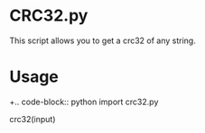 CRC32.py
===

This script allows you to get a crc32 of any string.

Usage
===
+.. code-block:: python
  import crc32.py

  crc32(input)

